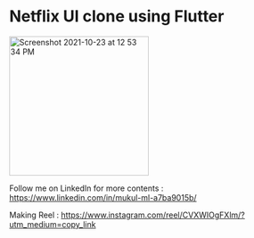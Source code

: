 # Netflix UI clone using Flutter

<img width="250" alt="Screenshot 2021-10-23 at 12 53 34 PM" src="https://user-images.githubusercontent.com/65594266/138547545-a4bfb435-05b4-4c6e-9ab7-e12f8a64a298.png">


Follow me on LinkedIn for more contents : https://www.linkedin.com/in/mukul-ml-a7ba9015b/

Making Reel : https://www.instagram.com/reel/CVXWIOgFXlm/?utm_medium=copy_link
